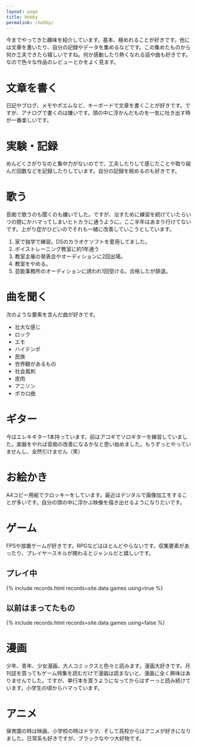```yaml
---
layout: page
title: Hobby
permalink: /hobby/
---
```


今までやってきた趣味を紹介しています。基本、極めれることが好きです。他には文章を書いたり、自分の記録やデータを集めるなどです。この集めたものから何か工夫できたら嬉しいですね。何か感動したり熱くなれる話や曲も好きです。なので色々な作品のレビューとかをよく見ます。

# 文章を書く
日記やブログ、メモやポエムなど、キーボードで文章を書くことが好きです。ですが、アナログで書くのは嫌いです。頭の中に浮かんだものを一気に吐き出す時が一番楽しいです。

# 実験・記録
めんどくさがりなのと集中力がないのでで、工夫したりして感じたことや取り組んだ回数などを記録したりしています。自分の記録を眺めるのも好きです。

# 歌う
音痴で歌うのも聞くのも嫌いでした。ですが、治すために練習を続けていたらいつの間にかハマってしまいヒトカラに通うように。ここ半年はあまり行けてないです。上がり症がひどいのでそれも一緒に改善していこうとしています。

1. 家で独学で練習。DSのカラオケソフトを愛用してました。
2. ボイストレーニング教室に約1年通う
3. 教室主催の発表会やオーディションに2回出場。
4. 教室をやめる。
5. 芸能事務所のオーディションに誘われ1回受ける。合格したが辞退。

# 曲を聞く
次のような要素を含んだ曲が好きです。

* 壮大な感じ
* ロック
* エモ
* ハイテンポ
* 民族
* 世界観があるもの
* 社会風刺
* 皮肉
* アニソン
* ボカロ曲

# ギター
今はエレキギター1本持っています。前はアコギでソロギターを練習していました。楽器をやれば音痴の改善になるかなと思い始めました。もうずっとやっていませんし、全然引けません（笑）

# お絵かき
A4コピー用紙でクロッキーをしています。最近はデジタルで画像加工をすることが多いです。自分の頭の中に浮かぶ映像を描き出せるようになりたいです。

# ゲーム
FPSや放置ゲームが好きです。RPGなどはほとんどやらないです。収集要素があったり、プレイヤースキルが関わるとジャンルだと嬉しいです。

## プレイ中
{% include records.html records=site.data.games using=true %}

## 以前はまってたもの
{% include records.html records=site.data.games using=false %}

# 漫画
少年、青年、少女漫画、大人コミックスと色々と読みます。漫画大好きです。月刊誌を買ってもゲーム特集を読むだけで漫画は読まないと、漫画に全く興味はありませんでした。ですが、単行本を買うようになってからはずーっと読み続けています。小学生の頃からハマっています。

# アニメ
保育園の時は映画、小学校の時はドラマ、そして高校からはアニメが好きになりました。日常系も好きですが、ブラックなやつ大好物です。
